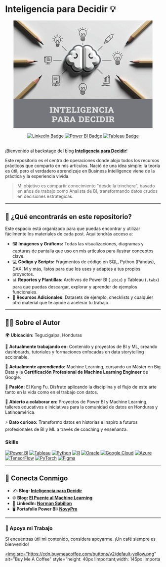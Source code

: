# Inteligencia para Decidir 💡

<p align="center">
  <img src="https://raw.githubusercontent.com/NORSAB/Inteligencia-para-Decidir/main/Logotipo.png" alt="Logo Inteligencia para Decidir" width="450"/>
</p>

<div align="center">
  <a href="https://www.linkedin.com/in/norman-reynaldo-sabillon-castro">
    <img src="https://img.shields.io/badge/linkedin-%230077B5.svg?style=for-the-badge&logo=linkedin&logoColor=white" alt="LinkedIn Badge"/>
  </a>
  <a href="https://community.fabric.microsoft.com/t5/user/viewprofilepage/user-id/924513">
    <img src="https://img.shields.io/badge/power_bi-F2C811?style=for-the-badge&logo=powerbi&logoColor=black" alt="Power BI Badge"/>
  </a>
  <a href="https://public.tableau.com/app/profile/norman.reynaldo.sabillon.castro/vizzes">
    <img src="https://img.shields.io/badge/Tableau-1B75BB?style=for-the-badge&logo=tableau&logoColor=white" alt="Tableau Badge"/>
  </a>
</div>

<br>

¡Bienvenido al backstage del blog **[Inteligencia para Decidir](https://inteligenciaparadecidir.hashnode.dev/)**!

Este repositorio es el centro de operaciones donde alojo todos los recursos prácticos que comparto en mis artículos. Nació de una idea simple: la teoría es útil, pero el verdadero aprendizaje en Business Intelligence viene de la práctica y la experiencia vivida.

> Mi objetivo es compartir conocimiento "desde la trinchera", basado en años de trabajo como Analista de BI, transformando datos crudos en decisiones estratégicas.

---

## 🚀 ¿Qué encontrarás en este repositorio?

Este espacio está organizado para que puedas encontrar y utilizar fácilmente los materiales de cada post. Aquí tendrás acceso a:

* 🖼️ **Imágenes y Gráficos:** Todas las visualizaciones, diagramas y capturas de pantalla que uso en mis artículos para ilustrar conceptos clave.
* 💻 **Código y Scripts:** Fragmentos de código en SQL, Python (Pandas), DAX, M y más, listos para que los uses y adaptes a tus propios proyectos.
* 📊 **Reportes y Plantillas:** Archivos de Power BI (`.pbix`) y Tableau (`.twbx`) para que puedas descargar, explorar y aprender de ejemplos funcionales.
* 📄 **Recursos Adicionales:** Datasets de ejemplo, checklists y cualquier otro material que te ayude a acelerar tu trabajo.

---

## 👨‍💻 Sobre el Autor

🌍 **Ubicación:** Tegucigalpa, Honduras

🚀 **Actualmente trabajando en:** Contenido y proyectos de BI y ML, creando dashboards, tutoriales y formaciones enfocadas en data storytelling accionable.

🧠 **Actualmente aprendiendo:** Machine Learning, cursando un Máster en Big Data y la **Certificación Profesional de Machine Learning Engineer** de Google.

🥋 **Pasión:** El Kung Fu. Disfruto aplicando la disciplina y el flujo de este arte tanto en la vida como en el trabajo con datos.

🤝 **Abierto a colaborar en:** Proyectos de Power BI y Machine Learning, talleres educativos e iniciativas para la comunidad de datos en Honduras y Latinoamérica.

⚡ **Dato curioso:** Transformo datos en historias e inspiro a futuros profesionales de BI y ML a través de coaching y enseñanza.

### Skills

<p align="left">
  <a href="https://powerbi.microsoft.com/" target="_blank" rel="noreferrer"><img src="https://img.icons8.com/color/48/000000/power-bi.png" width="36" height="36" alt="Power BI" /></a>
  <a href="https://www.tableau.com/" target="_blank" rel="noreferrer"><img src="https://img.icons8.com/color/48/000000/tableau-software.png" width="36" height="36" alt="Tableau" /></a>
  <a href="https://www.python.org/" target="_blank" rel="noreferrer"><img src="https://raw.githubusercontent.com/danielcranney/readme-generator/main/public/icons/skills/python-colored.svg" width="36" height="36" alt="Python" /></a>
  <a href="https://www.r-project.org/" target="_blank" rel="noreferrer"><img src="https://raw.githubusercontent.com/danielcranney/readme-generator/main/public/icons/skills/rlang-colored.svg" width="36" height="36" alt="R" /></a>
  <a href="https://www.oracle.com/" target="_blank" rel="noreferrer"><img src="https://raw.githubusercontent.com/danielcranney/readme-generator/main/public/icons/skills/oracle-colored.svg" width="36" height="36" alt="Oracle" /></a>
  <a href="https://cloud.google.com/" target="_blank" rel="noreferrer"><img src="https://raw.githubusercontent.com/danielcranney/readme-generator/main/public/icons/skills/googlecloud-colored.svg" width="36" height="36" alt="Google Cloud" /></a>
  <a href="https://portal.azure.com/" target="_blank" rel="noreferrer"><img src="https://raw.githubusercontent.com/danielcranney/readme-generator/main/public/icons/skills/azure-colored.svg" width="36" height="36" alt="Azure" /></a>
  <a href="https://www.tensorflow.org/" target="_blank" rel="noreferrer"><img src="https://raw.githubusercontent.com/danielcranney/readme-generator/main/public/icons/skills/tensorflow-colored.svg" width="36" height="36" alt="TensorFlow" /></a>
  <a href="https://pytorch.org/" target="_blank" rel="noreferrer"><img src="https://raw.githubusercontent.com/danielcranney/readme-generator/main/public/icons/skills/pytorch-colored.svg" width="36" height="36" alt="PyTorch" /></a>
  <a href="https://www.figma.com/" target="_blank" rel="noreferrer"><img src="https://raw.githubusercontent.com/danielcranney/readme-generator/main/public/icons/skills/figma-colored.svg" width="36" height="36" alt="Figma" /></a>
</p>

---

## 🔗 Conecta Conmigo

* ✍️ **Blog: [Inteligencia para Decidir](https://inteligenciaparadecidir.hashnode.dev/)**
* 🌐 **Blog: [El Puente al Machine Learning](https://normansabillon.hashnode.dev/)**
* 💼 **LinkedIn: [Norman Sabillon](https://www.linkedin.com/in/norman-reynaldo-sabillon-castro)**
* 🖥️ **Portafolio Power BI: [NovyPro](https://www.novypro.com/profile_about/norman-reynaldosabillon-castro)**

---

### 🙌 Apoya mi Trabajo

Si encuentras útil mi contenido, considera apoyarme. ¡Un café siempre es bienvenido!

<a href="https://www.buymeacoffee.com/sabillonrer" target="_blank"><img src="https://cdn.buymeacoffee.com/buttons/v2/default-yellow.png" alt="Buy Me A Coffee" style="height: 40px !important;width: 145px !importa
